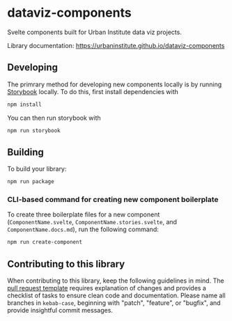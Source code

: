# dataviz-components

Svelte components built for Urban Institute data viz projects.

Library documentation: https://urbaninstitute.github.io/dataviz-components

## Developing

The primrary method for developing new components locally is by running [Storybook](https://storybook.js.org/) locally. To do this, first install dependencies with

```bash
npm install
```

You can then run storybook with

```bash
npm run storybook
```

## Building

To build your library:

```bash
npm run package
```

### CLI-based command for creating new component boilerplate

To create three boilerplate files for a new component (`ComponentName.svelte`, `ComponentName.stories.svelte`, and `ComponentName.docs.md`), run the following command:

```bash
npm run create-component
```

## Contributing to this library

When contributing to this library, keep the following guidelines in mind. The [pull request template](https://github.com/UrbanInstitute/dataviz-components/blob/main/.github/pull_request_template.md) requires explanation of changes and provides a checklist of tasks to ensure clean code and documentation. Please name all branches in `kebab-case`, beginning with "patch", "feature", or "bugfix", and provide insightful commit messages.

